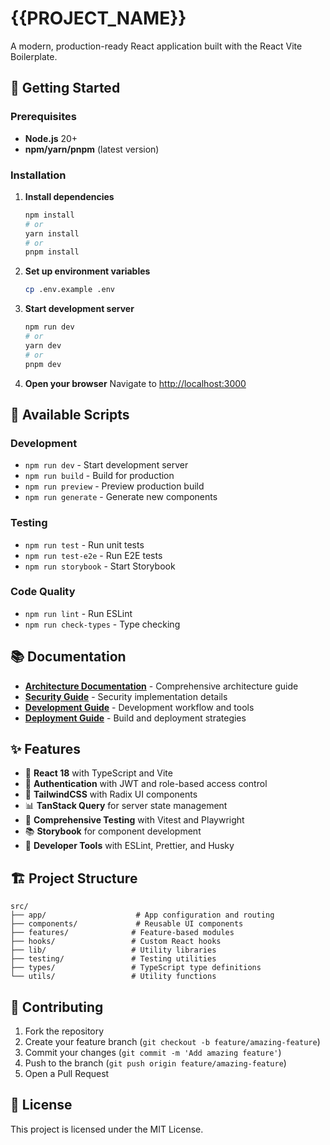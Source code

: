 # {{PROJECT_NAME}}

A modern, production-ready React application built with the React Vite Boilerplate.

## 🚀 Getting Started

### Prerequisites

- **Node.js** 20+
- **npm/yarn/pnpm** (latest version)

### Installation

1. **Install dependencies**
   ```bash
   npm install
   # or
   yarn install
   # or
   pnpm install
   ```

2. **Set up environment variables**
   ```bash
   cp .env.example .env
   ```

3. **Start development server**
   ```bash
   npm run dev
   # or
   yarn dev
   # or
   pnpm dev
   ```

4. **Open your browser**
   Navigate to [http://localhost:3000](http://localhost:3000)

## 📜 Available Scripts

### Development
- `npm run dev` - Start development server
- `npm run build` - Build for production
- `npm run preview` - Preview production build
- `npm run generate` - Generate new components

### Testing
- `npm run test` - Run unit tests
- `npm run test-e2e` - Run E2E tests
- `npm run storybook` - Start Storybook

### Code Quality
- `npm run lint` - Run ESLint
- `npm run check-types` - Type checking

## 📚 Documentation

- **[Architecture Documentation](./docs/README.md)** - Comprehensive architecture guide
- **[Security Guide](./docs/SECURITY.md)** - Security implementation details
- **[Development Guide](./docs/DEVELOPMENT.md)** - Development workflow and tools
- **[Deployment Guide](./docs/DEPLOYMENT.md)** - Build and deployment strategies

## ✨ Features

- 🚀 **React 18** with TypeScript and Vite
- 🔐 **Authentication** with JWT and role-based access control
- 🎨 **TailwindCSS** with Radix UI components
- 📊 **TanStack Query** for server state management
- 🧪 **Comprehensive Testing** with Vitest and Playwright
- 📚 **Storybook** for component development
- 🔧 **Developer Tools** with ESLint, Prettier, and Husky

## 🏗️ Project Structure

```
src/
├── app/                    # App configuration and routing
├── components/             # Reusable UI components
├── features/              # Feature-based modules
├── hooks/                 # Custom React hooks
├── lib/                   # Utility libraries
├── testing/               # Testing utilities
├── types/                 # TypeScript type definitions
└── utils/                 # Utility functions
```

## 🤝 Contributing

1. Fork the repository
2. Create your feature branch (`git checkout -b feature/amazing-feature`)
3. Commit your changes (`git commit -m 'Add amazing feature'`)
4. Push to the branch (`git push origin feature/amazing-feature`)
5. Open a Pull Request

## 📄 License

This project is licensed under the MIT License.
